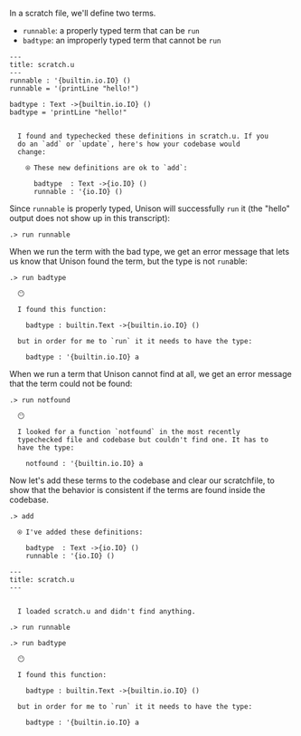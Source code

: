 In a scratch file, we'll define two terms.
- `runnable`: a properly typed term that can be `run`
- `badtype`: an improperly typed term that cannot be `run`

```unison
---
title: scratch.u
---
runnable : '{builtin.io.IO} ()
runnable = '(printLine "hello!")

badtype : Text ->{builtin.io.IO} ()
badtype = 'printLine "hello!"

```


```ucm

  I found and typechecked these definitions in scratch.u. If you
  do an `add` or `update`, here's how your codebase would
  change:
  
    ⍟ These new definitions are ok to `add`:
    
      badtype  : Text ->{io.IO} ()
      runnable : '{io.IO} ()

```
Since `runnable` is properly typed, Unison will successfully `run` it (the "hello" output does not show up in this transcript):
```ucm
.> run runnable

```
When we run the term with the bad type, we get an error message that lets us know that Unison found the term, but the type is not `run`able:

```ucm
.> run badtype

  😶
  
  I found this function:
  
    badtype : builtin.Text ->{builtin.io.IO} ()
  
  but in order for me to `run` it it needs to have the type:
  
    badtype : '{builtin.io.IO} a

```
When we run a term that Unison cannot find at all, we get an error message that the term could not be found:

```ucm
.> run notfound

  😶
  
  I looked for a function `notfound` in the most recently
  typechecked file and codebase but couldn't find one. It has to
  have the type:
  
    notfound : '{builtin.io.IO} a

```
Now let's add these terms to the codebase and clear our scratchfile, to show that the behavior is consistent if the terms are found inside the codebase.

```ucm
.> add

  ⍟ I've added these definitions:
  
    badtype  : Text ->{io.IO} ()
    runnable : '{io.IO} ()

```
```unison
---
title: scratch.u
---

```


```ucm

  I loaded scratch.u and didn't find anything.

```
```ucm
.> run runnable

```
```ucm
.> run badtype

  😶
  
  I found this function:
  
    badtype : builtin.Text ->{builtin.io.IO} ()
  
  but in order for me to `run` it it needs to have the type:
  
    badtype : '{builtin.io.IO} a

```
